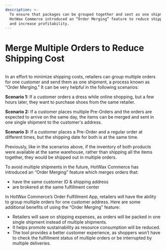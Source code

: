 ```yaml
---
description: >-
  To ensure that packages can be grouped together and sent as one shipment,
  HotWax Commerce introduced an “Order Merging” feature to reduce shipping costs
  and increase profitability.
---
```


# Merge Multiple Orders to Reduce Shipping Cost

<figure><img src="https://www.hotwax.co/hubfs/Product%20Updates%20and%20Release%20Notes/2022/August%202022/Product%20Updates/Featured%20images/Merge%20Multiple%20Orders%20to%20Reduce%20Shipping%20Cost.png" alt=""><figcaption></figcaption></figure>

&#x20;In an effort to minimize shipping costs, retailers can group multiple orders for one customer and send them as one shipment, a process known as “Order Merging.” It can be very helpful in the following scenarios:  &#x20;

**Scenario 1:** If a customer orders a dress while online shopping, but a few hours later, they want to purchase shoes from the same retailer.&#x20;

**Scenario 2:** If a customer places multiple Pre-Orders and the orders are expected to arrive on the same day, the items can be merged and sent in one single shipment to the customer's address.&#x20;

**Scenario 3:** If a customer places a Pre-Order and a regular order at different times, but the shipping date for both is at the same time.

Previously, like in the scenarios above, if the inventory of both products were available at the same warehouse, rather than shipping all the items together, they would be shipped out in multiple orders.&#x20;

To avoid multiple shipments in the future, HotWax Commerce has introduced an “Order Merging” feature which merges orders that:

* have the same customer ID & shipping address
* are brokered at the same fulfillment center

In HotWax Commerce’s Order Fulfillment App, retailers will have the ability to group multiple orders for one customer address. Here are some additional benefits of using the “Order Merging” feature:

* Retailers will save on shipping expenses, as orders will be packed in one single shipment instead of multiple shipments.
* It helps promote sustainability as resource consumption will be reduced.
* The tool provides a better customer experience, as shoppers won’t have to check the fulfillment status of multiple orders or be interrupted by multiple deliveries.
